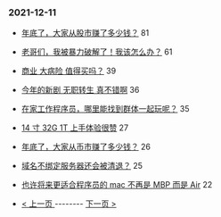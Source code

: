 ### 2021-12-11 
- [年底了，大家从股市赚了多少钱？](https://www.v2ex.com/t/821483) 81
- [老哥们，我被暴力破解了！我该怎么办？](https://www.v2ex.com/t/821458) 61
- [商业 大病险 值得买吗？](https://www.v2ex.com/t/821461) 39
- [今年的新剧 无职转生 真不错啊](https://www.v2ex.com/t/821434) 36
- [在家工作程序员，哪里能找到群体一起玩呢？](https://www.v2ex.com/t/821514) 35
- [14 寸 32G 1T 上手体验很赞](https://www.v2ex.com/t/821450) 27
- [年底了，大家从币市赚了多少钱？](https://www.v2ex.com/t/821518) 26
- [域名不绑定服务器还会被清退？](https://www.v2ex.com/t/821427) 25
- [也许将来更适合程序员的 mac 不再是 MBP 而是 Air](https://www.v2ex.com/t/821519) 22 

- [ < 上一页 ](https://github.com/able8/v2ex-hot-record/blob/master/2021-12-10.md) -------- [ 下一页 > ](https://github.com/able8/v2ex-hot-record/blob/master/2021-12-12.md)